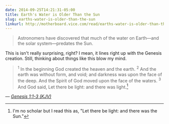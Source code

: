 ```yaml
---
date: 2014-09-25T14:21:31-05:00
title: Earth's Water is Older Than the Sun
slug: earths-water-is-older-than-the-sun
linkurl: http://motherboard.vice.com/read/earths-water-is-older-than-the-sun
---
```


> Astronomers have discovered that much of the water on Earth&mdash;and the solar system&mdash;predates the Sun.

This is isn't really surprising, right? I mean, it lines right up with the Genesis creation. Still, thinking about things like this blow my mind.

> <sup>1</sup> In the beginning God created the heaven and the earth.
> <sup>2</sup> And the earth was without form, and void; and darkness was upon the face of the deep. And the Spirit of God moved upon the face of the waters.
> <sup>3</sup> And God said, Let there be light: and there was light.[^1]

<cite>&mdash; <a href="https://www.biblegateway.com/passage/?search=Genesis+1&version=KJV">Genesis 1:1-3 (KJV)</a></cite>

[^1]: I'm no scholar but I read this as, "Let there be light: and there was the Sun."